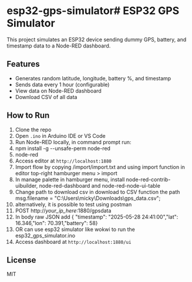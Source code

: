 # esp32-gps-simulator# ESP32 GPS Simulator

This project simulates an ESP32 device sending dummy GPS, battery, and timestamp data to a Node-RED dashboard.

## Features

- Generates random latitude, longitude, battery %, and timestamp
- Sends data every 1 hour (configurable)
- View data on Node-RED dashboard
- Download CSV of all data

## How to Run

1. Clone the repo
2. Open `.ino` in Arduino IDE or VS Code
3. Run Node-RED locally, in command prompt run:
4. npm install -g --unsafe-perm node-red
5. node-red
6. Access editor at `http://localhost:1880`
7. Import flow by copying /import/import.txt and using import function in editor top-right hamburger menu > import 
8. In manage palette in hamburger menu, install node-red-contrib-uibuilder, node-red-dashboard and node-red-node-ui-table
9. Change path to download csv in download to CSV function the path msg.filename = "C:\\Users\\micky\\Downloads\\gps_data.csv";
10. alternatively, it is possible to test using postman
11. POST http://*your_ip_here*:1880/gpsdata
12. In body raw JSON add { "timestamp": "2025-05-28 24:41:00","lat": 16.346,"lon": 70.391,"battery": 58}
13. OR can use esp32 simulator like wokwi to run the esp32_gps_simulator.ino 
14. Access dashboard at `http://localhost:1880/ui`
## License

MIT